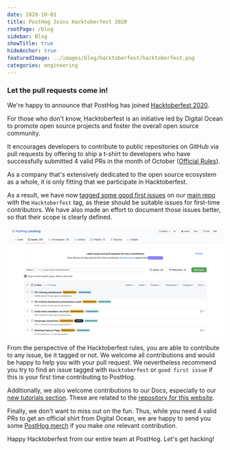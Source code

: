 ```yaml
---
date: 2020-10-01
title: PostHog Joins Hacktoberfest 2020
rootPage: /blog
sidebar: Blog
showTitle: true
hideAnchor: true
featuredImage: ../images/blog/hacktoberfest/hacktoberfest.png
categories: engineering
---
```

### Let the pull requests come in!

We're happy to announce that PostHog has joined [Hacktoberfest 2020](https://hacktoberfest.digitalocean.com/).

For those who don't know, Hacktoberfest is an initiative led by Digital Ocean to promote open source projects and foster the overall open 
source community. 

It encourages developers to contribute to public repositories on GitHub via pull requests by offering to ship a t-shirt to developers who have successfully submitted 4 valid PRs in the month of October ([Official Rules](https://hacktoberfest.digitalocean.com/#rules)).

As a company that's extensively dedicated to the open source ecosystem as a whole, it is only fitting that we participate in Hacktoberfest. 

As a result, we have now [tagged some good first issues](https://github.com/PostHog/posthog/labels/Hacktoberfest) on our [main repo](https://github.com/PostHog/posthog/) with the <code class="hacktoberfest">Hacktoberfest</code> tag, as these should be suitable issues for first-time contributors. We have also made an effort to document those issues better, so that their scope is clearly defined. 

![Hacktoberfest Banner](../images/blog/hacktoberfest/tagged-issues.png)

From the perspective of the Hacktoberfest rules, you are able to contribute to any issue, be it tagged or not. We welcome all contributions and would be happy to help you with your pull request. We nevertheless recommend you try to find an issue tagged with <code class="hacktoberfest">Hacktoberfest</code> or <code class="good-first-issue">good first issue</code> if this is your first time contributing to PostHog. 

Additionally, we also welcome contributions to our Docs, especially to our [new tutorials section](https://github.com/PostHog/posthog.com/issues/491). These are related to the [repository for this website](https://github.com/PostHog/posthog.com). 

Finally, we don't want to miss out on the fun. Thus, while you need 4 valid PRs to get an official shirt from Digital Ocean, we are happy to send you some [PostHog merch](https://merch.posthog.com/) if you make _one_ relevant contribution. 

Happy Hacktoberfest from our entire team at PostHog. Let's get hacking!
